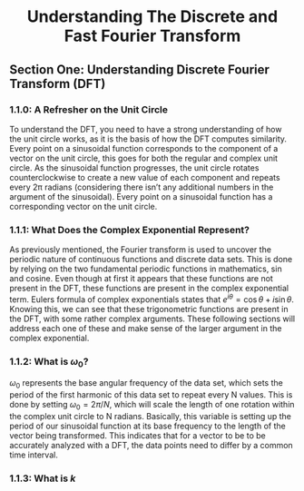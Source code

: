 <div align="center">

# Understanding The Discrete and Fast Fourier Transform

</div>

## Section One: Understanding Discrete Fourier Transform (DFT)

### 1.1.0: A Refresher on the Unit Circle

To understand the DFT, you need to have a strong understanding of how the unit circle works, as it is the basis of how the DFT computes similarity. Every point on a sinusoidal function corresponds to the component of a vector on the unit circle, this goes for both the regular and complex unit circle. As the sinusoidal function progresses, the unit circle rotates counterclockwise to create a new value of each component and repeats every 2π radians (considering there isn’t any additional numbers in the argument of the sinusoidal). Every point on a sinusoidal function has a corresponding vector on the unit circle. 

### 1.1.1: What Does the Complex Exponential Represent?

As previously mentioned, the Fourier transform is used to uncover the periodic nature of continuous functions and discrete data sets. This is done by relying on the two fundamental periodic functions in mathematics, sin and cosine. Even though at first it appears that these functions are not present in the DFT, these functions are present in the complex exponential term. Eulers formula of complex exponentials states that $e^{i\theta} = \cos\theta + i\sin\theta$. Knowing this, we can see that these trigonometric functions are present in the DFT, with some rather complex arguments. These following sections will address each one of these and make sense of the larger argument in the complex exponential. 

### 1.1.2: What is $ω_0$?

$ω_0$ represents the base angular frequency of the data set, which sets the period of the first harmonic of this data set to repeat every N values. This is done by setting $ω_0=2π/N$, which will scale the length of one rotation within the complex unit circle to N radians. Basically, this variable is setting up the period of our sinusoidal function at its base frequency to the length of the vector being transformed. This indicates that for a vector to be to be accurately analyzed with a DFT, the data points need to differ by a common time interval.

### 1.1.3: What is $k$
